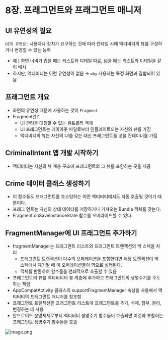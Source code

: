 # 8장. 프래그먼트와 프래그먼트 매니저

## UI 유연성의 필요

`UI의 유연성` : 사용자나 장치가 요구하는 것에 따라 런타임 시에 액티비티의 뷰를 구성하거나 변경할 수 있는 능력

- 예 ) 화면 너비가 좁을 때는 리스트와 디테일 따로, 넓을 때는 리스트와 디테일을 같이 배치
- 하지만, 액티비티는 이런 유연성이 없음 → `why` 사용하는 특정 화면과 결합되어 있음

## 프래그먼트 개요

- 화면의 유연성 때문에 사용하는 것이 `Fragment`
- Fragment란?
    - UI 관리을 대행할 수 있는 컬트롤러 객체
    - UI 프래그먼트는 레이아웃 파일로부터 인플레이트되는 자신의 뷰를 가짐
    - 액티비티의 뷰는 자신의 UI를 갖는 대신 프래그먼트를 넣을 컨테이너를 가짐

## CriminalIntent 앱 개발 시작하기

- 액티비티는 자신의 뷰 계층 구조에 프래그먼트와 그 뷰를 포함하는 곳을 제공

## Crime 데이터 클래스 생성하기

- 이 함수들도 프래그먼트를 호스팅하는 어떤 액티비티에서도 자동 호출될 것이기 때문이다.
- 프래그 먼트는 자신의 상태 데이터를 저장하거나 가져오는 Bundle 객체를 갖는다.
- Fragment.onSaveInstanceState 함수를 오버라이드할 수 있다.

## FragmentManager에 UI 프래그먼트 추가하기

- fragmentManager는 프래그먼트 리스트와 프래그먼트 트랜잭션의 백 스택을 처리
    - 프래그먼트 트랜잭션이 다수의 오퍼레이션을 포함한다면 해당 트랜잭션이 백 스택에서 제거될 때 이 오퍼레이션들이 역으로 실행된다.
    - 객체를 반환하여 함수들을 연쇄적으로 호출할 수 있음
- 프래그먼트의 뷰를 액티비티의 뷰 계층에 추가하고 프래그먼트의 생명주기를 주도하는 책임
- AppCompatActivity 클래스의 supportFragmentManager 속성을 사용해서 액티비티의 프래그먼트 매니저를 참조함
- 프래그먼트 트랜잭션은 프래그먼트 리스트에 프래그먼트를 추가, 삭제, 첨부, 분리, 변경하는 데 사용
- 안드로이드 운영체제로부터 액티비티 생명주기 함수들이 호출되면 이것과 부합하는 프래그먼트 생명주기 함수들을 호출

![image.png](8%E1%84%8C%E1%85%A1%E1%86%BC%20%E1%84%91%E1%85%B3%E1%84%85%E1%85%A2%E1%84%80%E1%85%B3%E1%84%86%E1%85%A5%E1%86%AB%E1%84%90%E1%85%B3%E1%84%8B%E1%85%AA%20%E1%84%91%E1%85%B3%E1%84%85%E1%85%A2%E1%84%80%E1%85%B3%E1%84%86%E1%85%A5%E1%86%AB%E1%84%90%E1%85%B3%20%E1%84%86%E1%85%A2%E1%84%82%E1%85%B5%E1%84%8C%E1%85%A5%201ed1e632507d8012bf5ddc60f2b374f1/image.png)